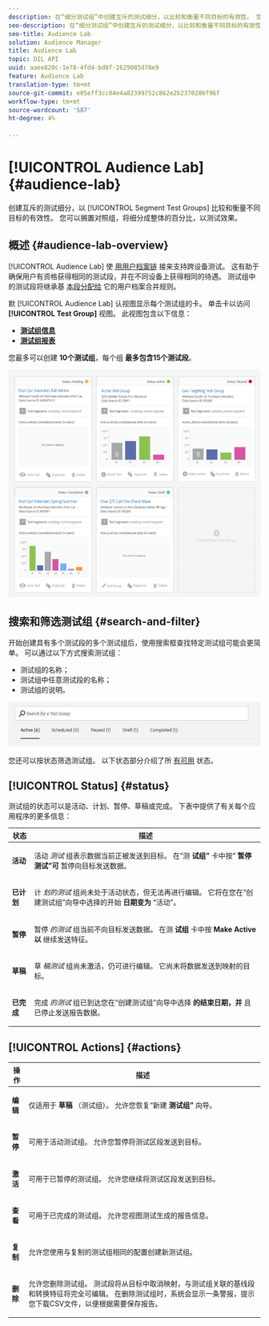 ```yaml
---
description: 在“细分测试组”中创建互斥的测试细分，以比较和衡量不同目标的有效性。 您可以搁置对照组，将细分成整体的百分比，以测试效果。
seo-description: 在“细分测试组”中创建互斥的测试细分，以比较和衡量不同目标的有效性。 您可以搁置对照组，将细分成整体的百分比，以测试效果。
seo-title: Audience Lab
solution: Audience Manager
title: Audience Lab
topic: DIL API
uuid: aaee820c-1e78-4fd4-bd8f-2629085d78e9
feature: Audience Lab
translation-type: tm+mt
source-git-commit: e05eff3cc04e4a82399752c862e2b2370286f96f
workflow-type: tm+mt
source-wordcount: '587'
ht-degree: 4%

---
```



# [!UICONTROL Audience Lab] {#audience-lab}

创建互斥的测试细分，以 [!UICONTROL Segment Test Groups] 比较和衡量不同目标的有效性。 您可以搁置对照组，将细分成整体的百分比，以测试效果。

## 概述 {#audience-lab-overview}

[!UICONTROL Audience Lab] 使 [用用户档案链](../../features/profile-merge-rules/merge-rules-overview.md) 接来支持跨设备测试。 这有助于确保用户有资格获得相同的测试段，并在不同设备上获得相同的待遇。 测试组中的测试段将继承基 [本段分配给](../../features/profile-merge-rules/merge-rules-dashboard.md) 它的用户档案合并规则。

默 [!UICONTROL Audience Lab] 认视图显示每个测试组的卡。 单击卡以访问 **[!UICONTROL Test Group]** 视图。 此视图包含以下信息：

* **[测试组信息](../../features/audience-lab/audience-lab-information-view.md)**
* **[测试组报表](../../features/audience-lab/audience-lab-reporting-view.md)**

您最多可以创建 **10个测试组**，每个组 **最多包含15个测试段**。

![](assets/test-groups-view.PNG)

## 搜索和筛选测试组 {#search-and-filter}

开始创建具有多个测试段的多个测试组后，使用搜索框查找特定测试组可能会更简单。 可以通过以下方式搜索测试组：

* 测试组的名称；
* 测试组中任意测试段的名称；
* 测试组的说明。

![](assets/search_and_filter_audience_lab.png)

您还可以按状态筛选测试组。 以下状态部分介绍了所 [有可用](../../features/audience-lab/audience-lab.md#status) 状态。

## [!UICONTROL Status] {#status}

测试组的状态可以是活动、计划、暂停、草稿或完成。 下表中提供了有关每个应用程序的更多信息：

<table id="table_7A0388BA02E045AC971C06A22DAC2C63"> 
 <thead> 
  <tr> 
   <th colname="col1" class="entry"> 状态 </th> 
   <th colname="col2" class="entry"> 描述 </th> 
  </tr> 
 </thead>
 <tbody> 
  <tr> 
   <td colname="col1"> <p> <b><span class="uicontrol"> 活动 </span></b> </p> </td> 
   <td colname="col2"> <p>活动 <i>测试</i> 组表示数据当前正被发送到目标。 在“测 <b><span class="uicontrol"> 试组” </span></b> 卡中按“ <b><span class="uicontrol"> 暂停测试”可 </span></b> 暂停向目标发送数据。 </p> </td> 
  </tr> 
  <tr> 
   <td colname="col1"> <p> <b><span class="uicontrol"> 已计划 </span></b> </p> </td> 
   <td colname="col2"> <p>计 <i>划的测试</i> 组尚未处于活动状态，但无法再进行编辑。 它将在您在“创建测试组”向导中选择的开始 <b>日期变为</b> “活动”。 </p> </td> 
  </tr> 
  <tr> 
   <td colname="col1"> <p> <b><span class="uicontrol"> 暂停 </span></b> </p> </td> 
   <td colname="col2"> <p>暂停 <i>的测试</i> 组当前不向目标发送数据。 在测 <b><span class="uicontrol"> 试组 </span></b> 卡中按 <b><span class="uicontrol"> Make Active以 </span></b> 继续发送特征。 </p> </td> 
  </tr> 
  <tr> 
   <td colname="col1"> <p> <b><span class="uicontrol"> 草稿 </span></b> </p> </td> 
   <td colname="col2"> <p>草 <i>稿测试</i> 组尚未激活，仍可进行编辑。 它尚未将数据发送到映射的目标。 </p> </td> 
  </tr> 
  <tr> 
   <td colname="col1"> <p> <b><span class="uicontrol"> 已完成 </span></b> </p> </td> 
   <td colname="col2"> <p>完成 <i>的测试</i> 组已到达您在“创建测试组”向导中选择 <b><span class="uicontrol"> 的结束日期，并 </span></b> 且已停止发送报告数据。 </p> </td>
  </tr>
 </tbody>
</table>

## [!UICONTROL Actions] {#actions}

<table id="table_481A411E2D2F4FE891595D00E775CF60"> 
 <thead> 
  <tr> 
   <th colname="col1" class="entry"> 操作 </th> 
   <th colname="col2" class="entry"> 描述 </th>
  </tr>
 </thead>
 <tbody> 
  <tr> 
   <td colname="col1"> <p> <b><span class="uicontrol"> 编辑 </span></b> </p> </td>
   <td colname="col2"> <p>仅适用于 <b>草稿</b> （测试组）。 允许您恢复“新建 <b><span class="uicontrol"> 测试组” </span></b> 向导。 </p> </td>
  </tr>
  <tr> 
   <td colname="col1"> <p> <b><span class="uicontrol"> 暂停 </span></b> </p> </td>
   <td colname="col2"> <p>可用于活动测试组。 允许您暂停将测试区段发送到目标。 </p> </td>
  </tr>
  <tr> 
   <td colname="col1"> <p> <b><span class="uicontrol"> 激活 </span></b> </p> </td>
   <td colname="col2"> <p>可用于已暂停的测试组。 允许您继续将测试区段发送到目标。 </p> </td>
  </tr>
  <tr> 
   <td colname="col1"> <p> <b><span class="uicontrol"> 查看 </span></b> </p> </td>
   <td colname="col2"> <p>可用于已完成的测试组。 允许您视图测试生成的报告信息。 </p> </td>
  </tr>
  <tr> 
   <td colname="col1"> <p> <b><span class="uicontrol"> 复制 </span></b> </p> </td>
   <td colname="col2"> <p>允许您使用与复制的测试组相同的配置创建新测试组。 </p> </td>
  </tr>
  <tr> 
   <td colname="col1"> <p> <b><span class="uicontrol"> 删除 </span></b> </p> </td>
   <td colname="col2"> <p>允许您删除测试组。 测试段将从目标中取消映射，与测试组关联的基线段和转换特征将完全可编辑。 在删除测试组时，系统会显示一条警报，提示您下载CSV文件，以便根据需要保存报告。 </p> </td>
  </tr>
 </tbody>
</table>